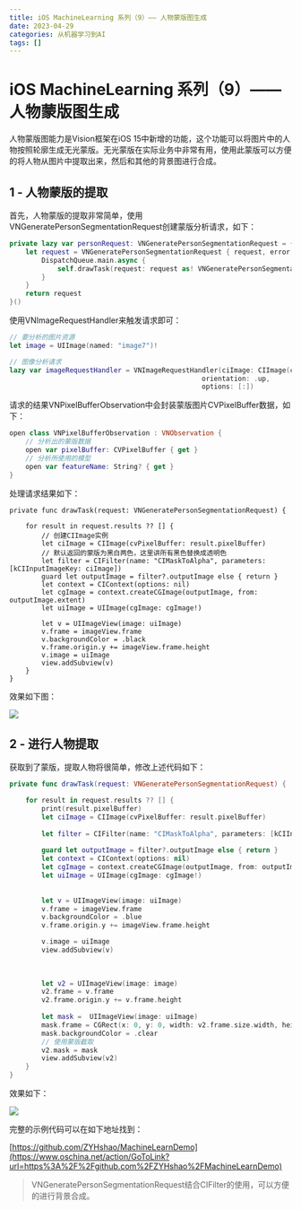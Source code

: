 ```yaml
---
title: iOS MachineLearning 系列（9）—— 人物蒙版图生成
date: 2023-04-29
categories: 从机器学习到AI
tags: []
---
```

# iOS MachineLearning 系列（9）—— 人物蒙版图生成

人物蒙版图能力是Vision框架在iOS 15中新增的功能，这个功能可以将图片中的人物按照轮廓生成无光蒙版。无光蒙版在实际业务中非常有用，使用此蒙版可以方便的将人物从图片中提取出来，然后和其他的背景图进行合成。

## 1 - 人物蒙版的提取

首先，人物蒙版的提取非常简单，使用VNGeneratePersonSegmentationRequest创建蒙版分析请求，如下：

```swift
private lazy var personRequest: VNGeneratePersonSegmentationRequest = {
    let request = VNGeneratePersonSegmentationRequest { request, error in
        DispatchQueue.main.async {
            self.drawTask(request: request as! VNGeneratePersonSegmentationRequest)
        }
    }
    return request
}()
```

使用VNImageRequestHandler来触发请求即可：

```swift
// 要分析的图片资源
let image = UIImage(named: "image7")!

// 图像分析请求
lazy var imageRequestHandler = VNImageRequestHandler(ciImage: CIImage(cgImage: image.cgImage!),
                                                orientation: .up,
                                                options: [:])
```

请求的结果VNPixelBufferObservation中会封装蒙版图片CVPixelBuffer数据，如下：

```swift
open class VNPixelBufferObservation : VNObservation {
    // 分析出的蒙版数据
    open var pixelBuffer: CVPixelBuffer { get }
    // 分析所使用的模型
    open var featureName: String? { get }
}
```

处理请求结果如下：

```
private func drawTask(request: VNGeneratePersonSegmentationRequest) {

    for result in request.results ?? [] {
        // 创建CIImage实例
        let ciImage = CIImage(cvPixelBuffer: result.pixelBuffer)
        // 默认返回的蒙版为黑白两色，这里讲所有黑色替换成透明色
        let filter = CIFilter(name: "CIMaskToAlpha", parameters: [kCIInputImageKey: ciImage])
        guard let outputImage = filter?.outputImage else { return }
        let context = CIContext(options: nil)
        let cgImage = context.createCGImage(outputImage, from: outputImage.extent)
        let uiImage = UIImage(cgImage: cgImage!)
        
        let v = UIImageView(image: uiImage)
        v.frame = imageView.frame
        v.backgroundColor = .black
        v.frame.origin.y += imageView.frame.height
        v.image = uiImage
        view.addSubview(v)
    }
}
```

效果如下图：

![](https://oscimg.oschina.net/oscnet/up-fb0af3c03eb6227022ed4b36784d9d373b7.jpg)

## 2 - 进行人物提取

获取到了蒙版，提取人物将很简单，修改上述代码如下：

```swift
private func drawTask(request: VNGeneratePersonSegmentationRequest) {

    for result in request.results ?? [] {
        print(result.pixelBuffer)
        let ciImage = CIImage(cvPixelBuffer: result.pixelBuffer)
        
        let filter = CIFilter(name: "CIMaskToAlpha", parameters: [kCIInputImageKey: ciImage])
        
        guard let outputImage = filter?.outputImage else { return }
        let context = CIContext(options: nil)
        let cgImage = context.createCGImage(outputImage, from: outputImage.extent)
        let uiImage = UIImage(cgImage: cgImage!)
        
        
        let v = UIImageView(image: uiImage)
        v.frame = imageView.frame
        v.backgroundColor = .blue
        v.frame.origin.y += imageView.frame.height

        v.image = uiImage
        view.addSubview(v)
        
        
        
        let v2 = UIImageView(image: image)
        v2.frame = v.frame
        v2.frame.origin.y += v.frame.height
        
        let mask =  UIImageView(image: uiImage)
        mask.frame = CGRect(x: 0, y: 0, width: v2.frame.size.width, height: v2.frame.size.height)
        mask.backgroundColor = .clear
        // 使用蒙版截取
        v2.mask = mask
        view.addSubview(v2)
    }
}
```

效果如下：

![](https://oscimg.oschina.net/oscnet/up-b395ab3aae53f667578dfac78344e2ccf6c.jpg)

完整的示例代码可以在如下地址找到：

[https://github.com/ZYHshao/MachineLearnDemo](https://www.oschina.net/action/GoToLink?url=https%3A%2F%2Fgithub.com%2FZYHshao%2FMachineLearnDemo)

> VNGeneratePersonSegmentationRequest结合CIFilter的使用，可以方便的进行背景合成。